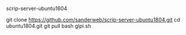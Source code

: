 scrip-server-ubuntu1804

git clone https://github.com/sanderweb/scrip-server-ubuntu1804.git
cd ubuntu1804.git
git pull
bash glpi.sh
